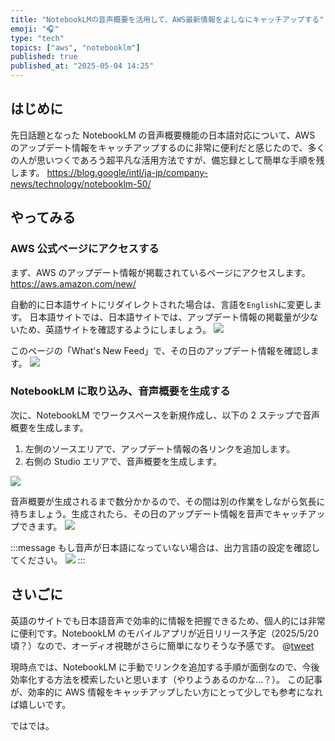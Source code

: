 ```yaml
---
title: "NotebookLMの音声概要を活用して、AWS最新情報をよしなにキャッチアップする"
emoji: "🎧"
type: "tech"
topics: ["aws", "notebooklm"]
published: true
published_at: "2025-05-04 14:25"
---
```


## はじめに

先日話題となった NotebookLM の音声概要機能の日本語対応について、AWS のアップデート情報をキャッチアップするのに非常に便利だと感じたので、多くの人が思いつくであろう超平凡な活用方法ですが、備忘録として簡単な手順を残します。
https://blog.google/intl/ja-jp/company-news/technology/notebooklm-50/

## やってみる

### AWS 公式ページにアクセスする

まず、AWS のアップデート情報が掲載されているページにアクセスします。
https://aws.amazon.com/new/

自動的に日本語サイトにリダイレクトされた場合は、言語を`English`に変更します。
日本語サイトでは、日本語サイトでは、アップデート情報の掲載量が少ないため、英語サイトを確認するようにしましょう。
![](https://storage.googleapis.com/zenn-user-upload/e4ee482ecd29-20250504.png)

このページの「What's New Feed」で、その日のアップデート情報を確認します。
![](https://storage.googleapis.com/zenn-user-upload/5d7890af74b6-20250504.png)

### NotebookLM に取り込み、音声概要を生成する

次に、NotebookLM でワークスペースを新規作成し、以下の 2 ステップで音声概要を生成します。

1. 左側のソースエリアで、アップデート情報の各リンクを追加します。
2. 右側の Studio エリアで、音声概要を生成します。

![](https://storage.googleapis.com/zenn-user-upload/0115107695d4-20250504.png)

音声概要が生成されるまで数分かかるので、その間は別の作業をしながら気長に待ちましょう。生成されたら、その日のアップデート情報を音声でキャッチアップできます。
![](https://storage.googleapis.com/zenn-user-upload/36bc3e7fc55a-20250504.png)

:::message
もし音声が日本語になっていない場合は、出力言語の設定を確認してください。
![](https://storage.googleapis.com/zenn-user-upload/d7d44da42d59-20250504.png)
:::

## さいごに

英語のサイトでも日本語音声で効率的に情報を把握できるため、個人的には非常に便利です。NotebookLM のモバイルアプリが近日リリース予定（2025/5/20 頃？）なので、オーディオ視聴がさらに簡単になりそうな予感です。
@[tweet](https://x.com/NotebookLM/status/1918089997602767173)

現時点では、NotebookLM に手動でリンクを追加する手順が面倒なので、今後効率化する方法を模索したいと思います（やりようあるのかな…？）。
この記事が、効率的に AWS 情報をキャッチアップしたい方にとって少しでも参考になれば嬉しいです。

ではでは。
